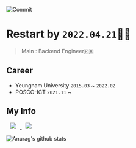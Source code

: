 ![Commit](https://user-images.githubusercontent.com/57768558/108633259-a2417200-74b6-11eb-8910-5e75b191a47e.gif)   


# Restart by ```2022.04.21```🧑‍💻  
> Main : Backend Engineer🇰🇷  
## Career
- Yeungnam University ```2015.03``` ~ ```2022.02```  
- POSCO-ICT ```2021.11``` ~ 
## My Info
<a href="https://instagram.com/mk_seo_10">
    <img 
        src="http://img.shields.io/badge/-Instagram-E4405F?style=flat&logo=Instagram&logoColor=white&link=https://instagram.com/mk_seo_10/"
        style="height : auto; margin-left : 10px; margin-right : 10px;"/>
</a>
<a href="https://www.notion.so/e35ae9c8467846c7a1ad67701a3a4649/">
    <img 
        src="http://img.shields.io/badge/-Portfolio-000000?style=flat&logo=Notion&logoColor=white&link=https://www.notion.so/e35ae9c8467846c7a1ad67701a3a4649/"
        style="height : auto; margin-left : 10px; margin-right : 10px;"/>
</a>

![Anurag's github stats](https://github-readme-stats.vercel.app/api?username=mmkser10)
<!--
**mmkser10/mmkser10** is a ✨ _special_ ✨ repository because its `README.md` (this file) appears on your GitHub profile.
